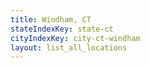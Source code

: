 ```yaml
---
title: Windham, CT
stateIndexKey: state-ct
cityIndexKey: city-ct-windham
layout: list_all_locations
---
```


